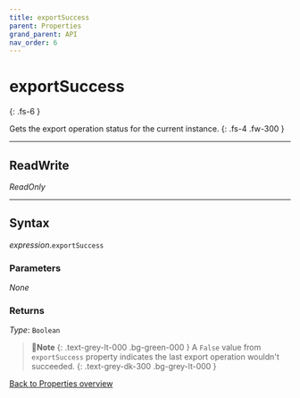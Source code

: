 ```yaml
---
title: exportSuccess
parent: Properties
grand_parent: API
nav_order: 6
---
```


# exportSuccess
{: .fs-6 }

Gets the export operation status for the current instance.
{: .fs-4 .fw-300 }

---

## ReadWrite

_ReadOnly_

---

## Syntax

*expression*.`exportSuccess`

### Parameters

_None_

### Returns

*Type*: `Boolean`

>📝**Note**
>{: .text-grey-lt-000 .bg-green-000 }
>A `False` value from `exportSuccess` property indicates the last export operation wouldn't succeeded.
{: .text-grey-dk-300 .bg-grey-lt-000 }

[Back to Properties overview](https://ws-garcia.github.io/VBA-CSV-interface/api/properties/)